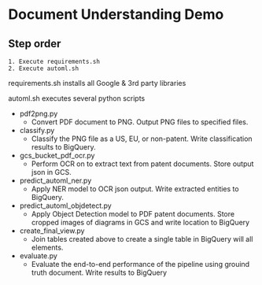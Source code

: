 # Document Understanding Demo

## Step order
```
1. Execute requirements.sh
2. Execute automl.sh
```

requirements.sh installs all Google & 3rd party libraries

automl.sh executes several python scripts
-   pdf2png.py
	- Convert PDF document to PNG. Output PNG files to specified files.
-   classify.py
    - Classify the PNG file as a US, EU, or non-patent. Write classification results to BigQuery.
-   gcs_bucket_pdf_ocr.py
    - Perform OCR on to extract text from patent documents. Store output json in GCS.
-   predict_automl_ner.py
    - Apply NER model to OCR json output. Write extracted entities to BigQuery.
-   predict_automl_objdetect.py
    - Apply Object Detection model to PDF patent documents. Store cropped images of diagrams in GCS and write location to BigQuery
-   create_final_view.py
    - Join tables created above to create a single table in BigQuery will all elements.
-   evaluate.py
    - Evaluate the end-to-end performance of the pipeline using grouind truth document. Write results to BigQuery
